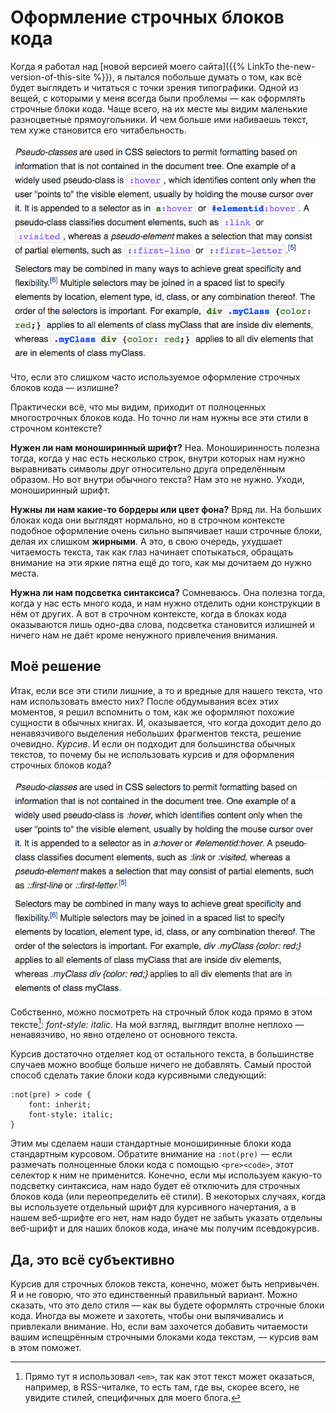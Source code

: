 # Оформление строчных блоков кода

Когда я работал над [новой версией моего сайта]({{% LinkTo the-new-version-of-this-site %}}), я пытался побольше думать о том, как всё будет выглядеть и читаться с точки зрения типографики. Одной из вещей, с которыми у меня всегда были проблемы — как оформлять строчные блоки кода. Чаще всего, на их месте мы видим маленькие разноцветные прямоугольники. И чем больше ими набиваешь текст, тем хуже становится его читабельность.

![Скриншот из Википедии](example.png "*Пример взят из [статьи в Википедии о CSS](https://en.wikipedia.org/wiki/Cascading_Style_Sheets#Selector). Поглядите на все эти разноцветные прямоугольники. Кроме того, заметьте, что в тексте есть несколько мест, которые можно было бы разметить строчными блоками кода. Возможно, это не было сделано как раз из-за того, что текст стал бы ещё сильнее захламлён.")

Что, если это слишком часто используемое оформление строчных блоков кода — излишне?

Практически всё, что мы видим, приходит от полноценных многострочных блоков кода. Но точно ли нам нужны все эти стили в строчном контексте?

**Нужен ли нам моноширинный шрифт?** Неа. Моноширинность полезна тогда, когда у нас есть несколько строк, внутри которых нам нужно выравнивать символы друг относительно друга определённым образом. Но вот внутри обычного текста? Нам это не нужно. Уходи, моноширинный шрифт.

**Нужны ли нам какие-то бордеры или цвет фона?** Вряд ли. На больших блоках кода они выглядят нормально, но в строчном контексте подобное оформление очень сильно выпячивает наши строчные блоки, делая их слишком **жирными**. А это, в свою очередь, ухудшает читаемость текста, так как глаз начинает спотыкаться, обращать внимание на эти яркие пятна ещё до того, как мы дочитаем до нужно места.

**Нужна ли нам подсветка синтаксиса?** Сомневаюсь. Она полезна тогда, когда у нас есть много кода, и нам нужно отделить одни конструкции в нём от других. А вот в строчном контексте, когда в блоках кода оказываются лишь одно-два слова, подсветка становится излишней и ничего нам не даёт кроме ненужного привлечения внимания.


## Моё решение

Итак, если все эти стили лишние, а то и вредные для нашего текста, что нам использовать вместо них? После обдумывания всех этих моментов, я решил вспомнить о том, как же оформляют похожие сущности в обычных книгах. И, оказывается, что когда доходит дело до ненавязчивого выделения небольших фрагментов текста, решение очевидно. _Курсив_. И если он подходит для большинства обычных текстов, то почему бы не использовать курсив и для оформления строчных блоков кода?

![Исправленный скриншот из Википедии](solution.png "*Моя версия примера выше, теперь хоть читается как текст. Нижние строчные блоки кода, с полными CSS-правилами, в принципе, в чём-то выигрывали от подсветки, так что, возможно, стоит в таких местах её возвращать, но уж точно не такую яркую, какой она была до этого.")

Собственно, можно посмотреть на строчный блок кода прямо в этом тексте[^semantics]: _font-style: italic_. На мой взгляд, выглядит вполне неплохо — ненавязчиво, но явно отделено от основного текста.

[^semantics]: Прямо тут я использовал `<em>`, так как этот текст может оказаться, например, в RSS-читалке, то есть там, где вы, скорее всего, не увидите стилей, специфичных для моего блога.

Курсив достаточно отделяет код от остального текста, в большинстве случаев можно вообще больше ничего не добавлять. Самый простой способ сделать такие блоки кода курсивными следующий:

``` Stylus
:not(pre) > code {
    font: inherit;
    font-style: italic;
}
```

Этим мы сделаем наши стандартные моноширинные блоки кода стандартным курсовом. Обратите внимание на `:not(pre)` — если размечать полноценные блоки кода с помощью `<pre><code>`, этот селектор к ним не применится. Конечно, если мы используем какую-то подсветку синтаксиса, нам надо будет её отключить для строчных блоков кода (или переопределить её стили). В некоторых случаях, когда вы используете отдельный шрифт для курсивного начертания, а в нашем веб-шрифте его нет, нам надо будет не забыть указать отдельны веб-шрифт и для наших блоков кода, иначе мы получим псевдокурсив.


## Да, это всё субъективно

Курсив для строчных блоков текста, конечно, может быть непривычен. Я и не говорю, что это единственный правильный вариант. Можно сказать, что это дело стиля — как вы будете оформлять строчные блоки кода. Иногда вы можете и захотеть, чтобы они выпячивались и привлекали внимание. Но, если вам захочется добавить читаемости вашим испещрённым строчными блоками кода текстам, — курсив вам в этом поможет.
